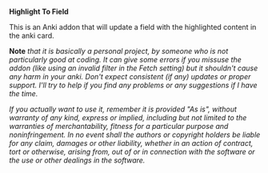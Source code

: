 **Highlight To Field**

This is an Anki addon that will update a field with the highlighted content in the anki card.

**Note** *that it is basically a personal project, by someone who is not particularly good at coding. It can give some errors if you missuse the addon (like using an invalid filter in the Fetch setting) but it shouldn't cause any harm in your anki. Don't expect consistent (if any) updates or proper support. I'll try to help if you find any problems or any suggestions if I have the time.*

*If you actually want to use it, remember it is provided "As is", without warranty of any kind, express or implied, including but not limited to the warranties of merchantability, fitness for a particular purpose and noninfringement. In no event shall the authors or copyright holders be liable for any claim, damages or other liability, whether in an action of contract, tort or otherwise, arising from, out of or in connection with the software or the use or other dealings in the software.*
